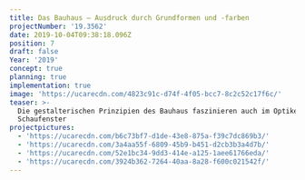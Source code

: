 ```yaml
---
title: Das Bauhaus – Ausdruck durch Grundformen und -farben
projectNumber: '19.3562'
date: 2019-10-04T09:38:18.096Z
position: 7
draft: false
Year: '2019'
concept: true
planning: true
implementation: true
image: 'https://ucarecdn.com/4823c91c-d74f-4f05-bcc7-8c2c52c17f6c/'
teaser: >-
  Die gestalterischen Prinzipien des Bauhaus faszinieren auch im Optiker
  Schaufenster
projectpictures:
  - 'https://ucarecdn.com/b6c73bf7-d1de-43e8-875a-f39c7dc869b3/'
  - 'https://ucarecdn.com/3a4aa55f-6809-45b9-b451-d2cb3b3a4d7b/'
  - 'https://ucarecdn.com/52e1bc34-9dd3-414e-a125-1aee61766eda/'
  - 'https://ucarecdn.com/3924b362-7264-40aa-8a28-f600c021542f/'
---
```


